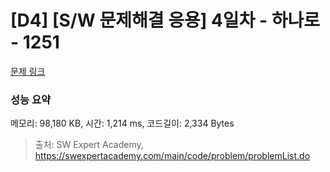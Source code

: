 # [D4] [S/W 문제해결 응용] 4일차 - 하나로 - 1251 

[문제 링크](https://swexpertacademy.com/main/code/problem/problemDetail.do?contestProbId=AV15StKqAQkCFAYD) 

### 성능 요약

메모리: 98,180 KB, 시간: 1,214 ms, 코드길이: 2,334 Bytes



> 출처: SW Expert Academy, https://swexpertacademy.com/main/code/problem/problemList.do
